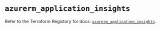 # `azurerm_application_insights`

Refer to the Terraform Registory for docs: [`azurerm_application_insights`](https://www.terraform.io/docs/providers/azurerm/r/application_insights).
